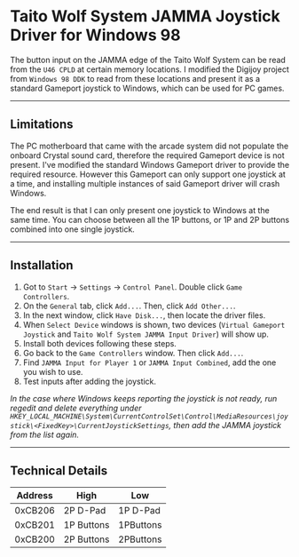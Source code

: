 # Taito Wolf System JAMMA Joystick Driver for Windows 98

The button input on the JAMMA edge of the Taito Wolf System can be read from the `U46 CPLD` at certain memory locations. I modified the Digijoy project from `Windows 98 DDK` to read from these locations and present it as a standard Gameport joystick to Windows, which can be used for PC games.

------------
## Limitations

The PC motherboard that came with the arcade system did not populate the onboard Crystal sound card, therefore the required Gameport device is not present. I've modified the standard Windows Gameport driver to provide the required resource. However this Gameport can only support one joystick at a time, and installing multiple instances of said Gameport driver will crash Windows. 

The end result is that I can only present one joystick to Windows at the same time. You can choose between all the 1P buttons, or 1P and 2P buttons combined into one single joystick.

------------
## Installation

1. Got to `Start` -> `Settings` -> `Control Panel`. Double click `Game Controllers`.
2. On the `General` tab, click `Add...`. Then, click `Add Other...`.
3. In the next window, click `Have Disk...`, then locate the driver files.
4. When `Select Device` windows is shown, two devices (`Virtual Gameport Joystick` and `Taito Wolf System JAMMA Input Driver`) will show up.
5. Install both devices following these steps.
6. Go back to the `Game Controllers` window. Then click `Add...`.
7. Find `JAMMA Input for Player 1` or `JAMMA Input Combined`, add the one you wish to use.
8. Test inputs after adding the joystick.

*In the case where Windows keeps reporting the joystick is not ready, run regedit and delete everything under `HKEY_LOCAL_MACHINE\System\CurrentControlSet\Control\MediaResources\joystick\<FixedKey>\CurrentJoystickSettings`, then add the JAMMA joystick from the list again.*

------------
## Technical Details

|Address  |High        |Low         |
|---------|------------|------------|
| 0xCB206 | 2P D-Pad   | 1P D-Pad   |
| 0xCB201 | 1P Buttons | 1PButtons  |
| 0xCB200 | 2P Buttons | 2PButtons  |
